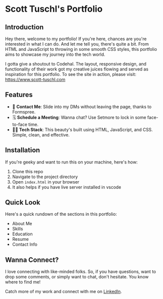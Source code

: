 # Scott Tuschl's Portfolio

## Introduction

Hey there, welcome to my portfolio! If you're here, chances are you're interested in what I can do. And let me tell you, there's quite a bit. From HTML and JavaScript to throwing in some smooth CSS styles, this portfolio aims to showcase my journey into the tech world.

I gotta give a shoutout to Codehal. The layout, responsive design, and functionality of their work got my creative juices flowing and served as inspiration for this portfolio.  To see the site in action, please visit: https://www.scott-tuschl.com 

## Features 

- 🤝 **Contact Me**: Slide into my DMs without leaving the page, thanks to Formspree.
- 🗓 **Schedule a Meeting**: Wanna chat? Use Setmore to lock in some face-to-face time.
- 👨‍💻 **Tech Stack**: This beauty's built using HTML, JavaScript, and CSS. Simple, clean, and effective.

## Installation

If you're geeky and want to run this on your machine, here's how:

1. Clone this repo
2. Navigate to the project directory
3. Open `index.html` in your browser
4. It also helps if you have live server installed in vscode

## Quick Look

Here's a quick rundown of the sections in this portfolio:

- About Me
- Skills
- Education
- Resume
- Contact Info

## Wanna Connect?

I love connecting with like-minded folks. So, if you have questions, want to drop some comments, or simply want to chat, don't hesitate. You know where to find me!

Catch more of my work and connect with me on [LinkedIn](https://www.linkedin/in/scott-tuschl).
